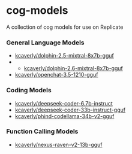 # cog-models
A collection of cog models for use on Replicate

### General Language Models

- [kcaverly/dolphin-2.5-mixtral-8x7b-gguf](https://replicate.com/kcaverly/dolphin-2.5-mixtral-8x7b-gguf)
- - [kcaverly/dolphin-2.6-mixtral-8x7b-gguf](https://replicate.com/kcaverly/dolphin-2.6-mixtral-8x7b-gguf)
- [kcaverly/openchat-3.5-1210-gguf](https://replicate.com/kcaverly/openchat-3.5-1210-gguf)

### Coding Models

- [kcaverly/deepseek-coder-6.7b-instruct](https://replicate.com/kcaverly/deepseek-coder-6.7b-instruct)
- [kcaverly/deepseek-coder-33b-instruct-gguf](https://replicate.com/kcaverly/deepseek-coder-33b-instruct-gguf)
- [kcaverly/phind-codellama-34b-v2-gguf](https://replicate.com/kcaverly/phind-codellama-34b-v2-gguf)

### Function Calling Models

- [kcaverly/nexus-raven-v2-13b-gguf](https://replicate.com/kcaverly/nexus-raven-v2-13b-gguf)
